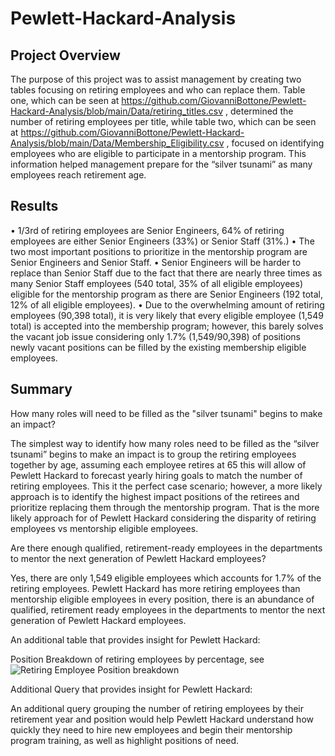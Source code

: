 # Pewlett-Hackard-Analysis

## Project Overview
The purpose of this project was to assist management by creating two tables focusing on retiring employees and who can replace them. Table one, which can be seen at  https://github.com/GiovanniBottone/Pewlett-Hackard-Analysis/blob/main/Data/retiring_titles.csv , determined the number of retiring employees per title, while table two, which can be seen at https://github.com/GiovanniBottone/Pewlett-Hackard-Analysis/blob/main/Data/Membership_Eligibility.csv , focused on identifying employees who are eligible to participate in a mentorship program. This information helped management prepare for the “silver tsunami” as many employees reach retirement age.

## Results
•	1/3rd of retiring employees are Senior Engineers, 64% of retiring employees are either Senior Engineers (33%) or Senior Staff (31%.)
•	The two most important positions to prioritize in the mentorship program are Senior Engineers and Senior Staff. 
•	Senior Engineers will be harder to replace than Senior Staff due to the fact that there are nearly three times as many Senior Staff employees (540 total, 35% of all eligible employees) eligible for the mentorship program as there are Senior Engineers (192 total, 12% of all eligible employees).
•	Due to the overwhelming amount of retiring employees (90,398 total), it is very likely that every eligible employee (1,549 total) is accepted into the membership program; however, this barely solves the vacant job issue considering only 1.7% (1,549/90,398) of positions newly vacant positions can be filled by the existing membership eligible employees. 


## Summary
How many roles will need to be filled as the "silver tsunami" begins to make an impact?

The simplest way to identify how many roles need to be filled as the “silver tsunami” begins to make an impact is to group the retiring employees together by age, assuming each employee retires at 65 this will allow of Pewlett Hackard to forecast yearly hiring goals to match the number of retiring employees. This it the perfect case scenario; however, a more likely approach is to identify the highest impact positions of the retirees and prioritize replacing them through the mentorship program. That is the more likely approach for of Pewlett Hackard considering the disparity of retiring employees vs mentorship eligible employees.

Are there enough qualified, retirement-ready employees in the departments to mentor the next generation of Pewlett Hackard employees?

Yes, there are only 1,549 eligible employees which accounts for 1.7% of the retiring employees. Pewlett Hackard has more retiring employees than mentorship eligible employees in every position, there is an abundance of qualified, retirement ready employees in the departments to mentor the next generation of Pewlett Hackard employees.

An additional table that provides insight for Pewlett Hackard: 

Position Breakdown of retiring employees by percentage, see ![Retiring Employee Position breakdown](https://user-images.githubusercontent.com/95371617/153695789-2bfb2533-d113-4a35-b2c3-24f8c68f5803.png)

Additional Query that provides insight for Pewlett Hackard:

An additional query grouping the number of retiring employees by their retirement year and position would help Pewlett Hackard understand how quickly they need to hire new employees and begin their mentorship program training, as well as highlight positions of need. 
